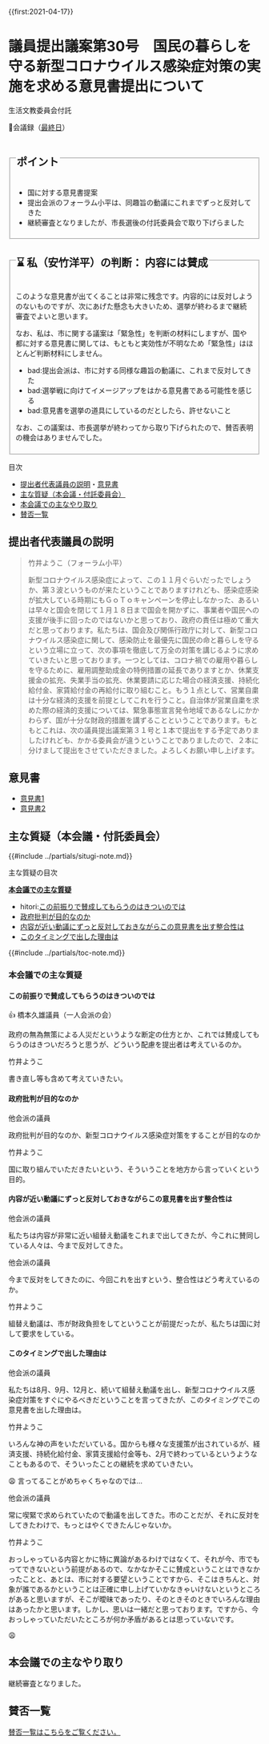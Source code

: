 {{first:2021-04-17}}

# 議員提出議案第30号　国民の暮らしを守る新型コロナウイルス感染症対策の実施を求める意見書提出について

<i class="fa fa-gavel" aria-hidden="true"></i> 生活文教委員会付託

<p class="read-kaigiroku">📄会議録（<a href="https://ssp.kaigiroku.net/tenant/kodaira/SpMinuteView.html?council_id=1201&schedule_id=7&minute_id=179&is_search=true">最終日</a>）</p>

<fieldset class="pnt">
  <legend><h2>ポイント</h2></legend>

- 国に対する意見書提案
- 提出会派のフォーラム小平は、同趣旨の動議にこれまでずっと反対してきた
- 継続審査となりましたが、市長選後の付託委員会で取り下げらました

</fieldset>

<fieldset class="sanpi" id="sanpi">
  <legend>
    <h2>⌛️ 私（安竹洋平）の判断： 内容には賛成</h2>
  </legend>

このような意見書が出てくることは非常に残念です。内容的には反対しようのないものですが、次にあげた懸念も大きいため、選挙が終わるまで継続審査でよいと思います。

なお、私は、市に関する議案は「緊急性」を判断の材料にしますが、国や都に対する意見書に関しては、もともと実効性が不明なため「緊急性」はほとんど判断材料にしません。

- bad:提出会派は、市に対する同様な趣旨の動議に、これまで反対してきた
- bad:選挙戦に向けてイメージアップをはかる意見書である可能性を感じる
- bad:意見書を選挙の道具にしているのだとしたら、許せないこと

なお、この議案は、市長選挙が終わってから取り下げられたので、賛否表明の機会はありませんでした。

</fieldset>


<div class="toc">

目次

- [提出者代表議員の説明](#提出者代表議員の説明)・[意見書](#意見書)
- [主な質疑（本会議・付託委員会）](#主な質疑本会議付託委員会)
- [本会議での主なやり取り](#本会議での主なやり取り)
- [賛否一覧](#賛否一覧)

</div>

## 提出者代表議員の説明

> 竹井ようこ（フォーラム小平）
>
> 新型コロナウイルス感染症によって、この１１月ぐらいだったでしょうか、第３波というものが来たということでありますけれども、感染症感染が拡大している時期にもＧｏＴｏキャンペーンを停止しなかった、あるいは早々と国会を閉じて１月１８日まで国会を開かずに、事業者や国民への支援が後手に回ったのではないかと思っており、政府の責任は極めて重大だと思っております。私たちは、国会及び関係行政庁に対して、新型コロナウイルス感染症に関して、感染防止を最優先に国民の命と暮らしを守るという立場に立って、次の事項を徹底して万全の対策を講じるように求めていきたいと思っております。一つとしては、コロナ禍での雇用や暮らしを守るために、雇用調整助成金の特例措置の延長でありますとか、休業支援金の拡充、失業手当の拡充、休業要請に応じた場合の経済支援、持続化給付金、家賃給付金の再給付に取り組むこと。もう１点として、営業自粛は十分な経済的支援を前提としてこれを行うこと。自治体が営業自粛を求めた際の経済的支援については、緊急事態宣言発令地域であるなしにかかわらず、国が十分な財政的措置を講ずることということであります。もともとこれは、次の議員提出議案第３１号と１本で提出をする予定でありましたけれども、かかる委員会が違うということでありましたので、２本に分けまして提出をさせていただきました。よろしくお願い申し上げます。

## 意見書

- [意見書1](https://ssp.kaigiroku.net/tenant/kodaira/SpMaterial.html?tenant_id=165&power_user=false&view_years=&council_id=1202&schedule_id=54&minute_id=1&is_search=true)
- [意見書2](https://ssp.kaigiroku.net/tenant/kodaira/SpMaterial.html?tenant_id=165&power_user=false&view_years=&council_id=1202&schedule_id=62&minute_id=1&is_search=true)

<div class="situgi">

## 主な質疑（本会議・付託委員会）
{{#include ../partials/situgi-note.md}}

<div class="toc">

主な質疑の目次

**[本会議での主な質疑](#本会議での主な質疑)**

- hitori:[この前振りで賛成してもらうのはきついのでは](#この前振りで賛成してもらうのはきついのでは)
- [政府批判が目的なのか](#政府批判が目的なのか)
- [内容が近い動議にずっと反対しておきながらこの意見書を出す整合性は](#内容が近い動議にずっと反対しておきながらこの意見書を出す整合性は)
- [このタイミングで出した理由は](#このタイミングで出した理由は)

{{#include ../partials/toc-note.md}}

</div>


### 本会議での主な質疑

#### この前振りで賛成してもらうのはきついのでは

<div class="balloon bl-left">👍 橋本久雄議員（一人会派の会）<br><div>

政府の無為無策による人災だというような断定の仕方とか、これでは賛成してもらうのはきついだろうと思うが、どういう配慮を提出者は考えているのか。

</div></div>

<div class="balloon bl-right">竹井ようこ<br><div>

書き直し等も含めて考えていきたい。

</div></div>

#### 政府批判が目的なのか

<div class="balloon bl-left">他会派の議員<br><div>

政府批判が目的なのか、新型コロナウイルス感染症対策をすることが目的なのか

</div></div>

<div class="balloon bl-right">竹井ようこ<br><div>

国に取り組んでいただきたいという、そういうことを地方から言っていくという目的。

</div></div>

#### 内容が近い動議にずっと反対しておきながらこの意見書を出す整合性は

<div class="balloon bl-left">他会派の議員<br><div>

私たちは内容が非常に近い組替え動議をこれまで出してきたが、今これに賛同している人々は、今まで反対してきた。

</div></div>

<div class="balloon bl-left">他会派の議員<br><div>

今まで反対をしてきたのに、今回これを出すという、整合性はどう考えているのか。

</div></div>

<div class="balloon bl-right">竹井ようこ<br><div>

組替え動議は、市が財政負担をしてということが前提だったが、私たちは国に対して要求をしている。

</div></div>


#### このタイミングで出した理由は

<div class="balloon bl-left">他会派の議員<br><div>

私たちは8月、9月、12月と、続いて組替え動議を出し、新型コロナウイルス感染症対策をすぐにやるべきだということを言ってきたが、このタイミングでこの意見書を出した理由は。

</div></div>

<div class="balloon bl-right">竹井ようこ<br><div>

いろんな神の声をいただいている。国からも様々な支援策が出されているが、経済支援、持続化給付金、家賃支援給付金等も、2月で終わっているというようなこともあるので、そういったことの継続を求めていきたい。

</div></div>

<div class="balloon bl-left bl-tips"><div>

😩 言ってることがめちゃくちゃなのでは…

</div></div>

<div class="balloon bl-left">他会派の議員<br><div>

常に喫緊で求められていたので動議を出してきた。市のことだが、それに反対をしてきたわけで、もっとはやくできたんじゃないか。

</div></div>

<div class="balloon bl-right">竹井ようこ<br><div>

おっしゃっている内容とかに特に異論があるわけではなくて、それが今、市でもってできないという前提があるので、なかなかそこに賛成ということはできなかったことと、あとは、市に対する要望ということですから、そこはきちんと、対象が誰であるかということは正確に申し上げていかなきゃいけないというところがあると思いますが、そこが曖昧であったり、そのときそのときでいろんな理由はあったかと思います。しかし、思いは一緒だと思っております。ですから、今おっしゃっていただいたところが何か矛盾があるとは思っていないです。

</div></div>

<div class="balloon bl-left bl-tips"><div>

😩

</div></div>


</div>

## 本会議での主なやり取り

継続審査となりました。


## 賛否一覧
[賛否一覧はこちらをご覧ください。](../kekka-ichiran.md#賛否)